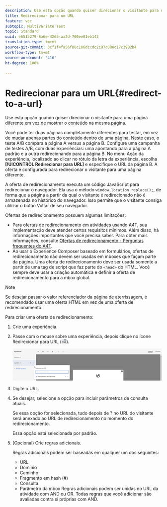 ```yaml
---
description: Use esta opção quando quiser direcionar o visitante para uma página diferente em vez de mostrar o conteúdo na mesma página.
title: Redirecionar para um URL
feature: vec
subtopic: Multivariate Test
topic: Standard
uuid: e6515279-8a6e-4265-aa2d-700ee81eb143
translation-type: tm+mt
source-git-commit: 3cf1f4fa56f86c106dccdc2c97c080c17c3982b4
workflow-type: tm+mt
source-wordcount: '416'
ht-degree: 100%

---
```



# Redirecionar para um URL{#redirect-to-a-url}

Use esta opção quando quiser direcionar o visitante para uma página diferente em vez de mostrar o conteúdo na mesma página.

Você pode ter duas páginas completamente diferentes para testar, em vez de mudar apenas partes do conteúdo dentro de uma página. Neste caso, o teste A/B compara a página A versus a página B. Configure uma campanha de testes A/B, com duas experiências: uma apontando para a página A padrão e a outra redirecionando para a página B. No menu Ação da experiência, localizado ao clicar no rótulo da letra da experiência, escolha **[!UICONTROL Redirecionar para URL]** e especifique o URL da página B. A oferta é configurada para redirecionar o visitante para uma página diferente.

A oferta de redirecionamento executa um código JavaScript para redirecionar o navegador. Ela usa o método `window.location.replace();`, de forma que a página a partir da qual o visitante é redirecionado não é armazenada no histórico do navegador. Isso permite que o visitante consiga utilizar o botão Voltar de seu navegador.

Ofertas de redirecionamento possuem algumas limitações:

* Para ofertas de redirecionamento em atividades usando A4T, sua implementação deve atender certos requisitos mínimos. Além disso, há informações importantes que você precisa saber. Para obter mais informações, consulte [Ofertas de redirecionamento - Perguntas frequentes do A4T](../../c-integrating-target-with-mac/a4t/r-a4t-faq/a4t-faq-redirect-offers.md#concept_21BF213F10E1414A9DCD4A98AF207905).
* Ao usar o Experience Composer baseado em formulários, ofertas de redirecionamento não devem ser usadas em mboxes que façam parte da página. Uma oferta de redirecionamento deve ser usada somente a partir de uma tag de script que faz parte do `<head>` do HTML. Você sempre deve usar a criação automática e definir a oferta de redirecionamento para a mbox global.

>[!NOTE]
>
>Se desejar passar o valor referenciador da página de aterrissagem, é recomendado usar uma oferta HTML em vez de uma oferta de redirecionamento.

Para criar uma oferta de redirecionamento:

1. Crie uma experiência.
1. Passe com o mouse sobre uma experiência, depois clique no ícone Redirecionar para URL (![](assets/icon_redirect_url.png)).

   ![](assets/exp_actions.png)

1. Digite o URL.
1. Se desejar, selecione a opção para incluir parâmetros de consulta atuais.

   Se essa opção for selecionada, tudo depois de ? no URL do visitante será anexado ao URL de redirecionamento no momento do redirecionamento.

   Essa opção está selecionada por padrão.
1. (Opcional) Crie regras adicionais.

   Regras adicionais podem ser baseadas em qualquer um dos seguintes:

   * URL
   * Domínio
   * Caminho
   * Fragmento em hash (#)
   * Consulta
   * Parâmetro da mbox
   Regras adicionais podem ser unidas no URL da atividade com AND ou OR. Todas regras que você adicionar são avaliadas contra si próprias com AND.
